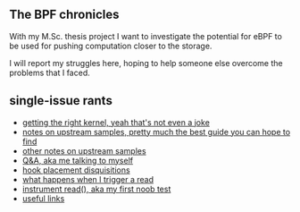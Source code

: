 ## The BPF chronicles
With my M.Sc. thesis project I want to investigate the potential for eBPF to be used for pushing computation closer to the storage. 

I will report my struggles here, hoping to help someone else overcome the problems that I faced.


## single-issue rants
- [getting the right kernel, yeah that's not even a joke](kernel-compilation.md)
- [notes on upstream samples, pretty much the best guide you can hope to find](notes_on_samples.md)
- [other notes on upstream samples](samples_comments.md)
- [Q&A, aka me talking to myself](notes.md)
- [hook placement disquisitions](estimate-latency.md)
- [what happens when I trigger a read](anatomy_of_a_read.md)
- [instrument read(), aka my first noob test](read_file.md)
- [useful links](useful_links.md)
